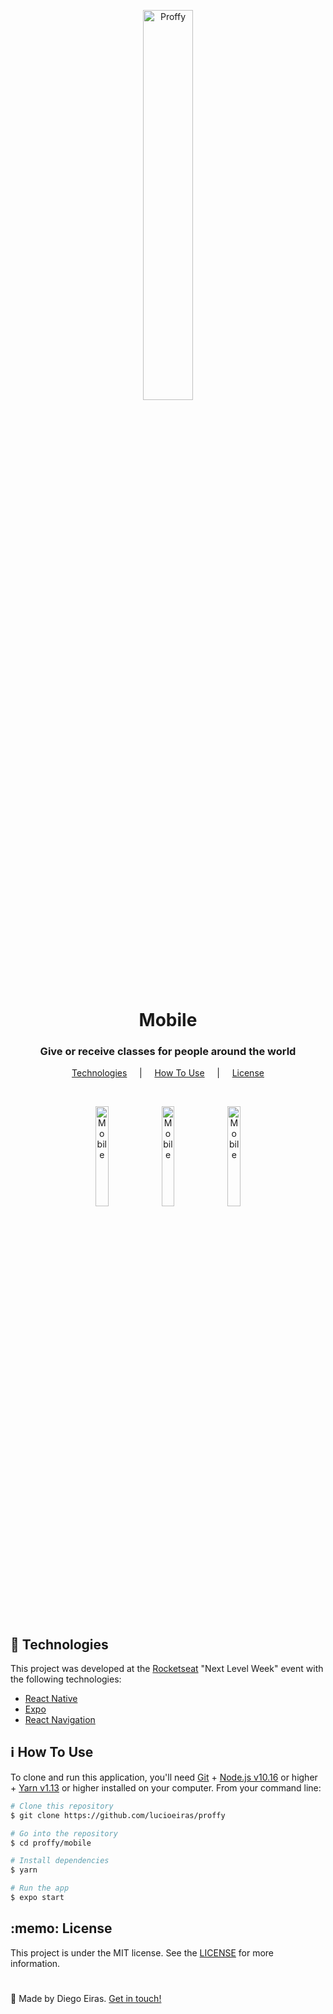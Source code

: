 <p align="center">
  <img src="https://user-images.githubusercontent.com/67290471/90583896-aa3af500-e1a7-11ea-821b-14320e8fc492.png" alt="Proffy" heigth="40%" width="40%" />
</p>

<h1 align="center">Mobile</h1>

<h3 align="center">Give or receive classes for people around the world</h3>

<p align="center">
  <a href="#techs">Technologies</a> &nbsp;&nbsp;&nbsp; | &nbsp;&nbsp;&nbsp; <a href="#use">How To Use</a> &nbsp;&nbsp;&nbsp; | &nbsp;&nbsp;&nbsp; <a href="#license">License</a>
</p>

<br>

<p align="center">
  <img src="https://user-images.githubusercontent.com/67290471/90585520-6c3fd000-e1ab-11ea-92d6-789d0a2b7da3.png" alt="Mobile" heigth="20.2%" width="20.2%"/>
  <img src="https://user-images.githubusercontent.com/67290471/90585522-6d70fd00-e1ab-11ea-815e-4c6271877f64.png" alt="Mobile" heigth="20.2%" width="20.2%"/>
  <img src="https://user-images.githubusercontent.com/67290471/90583477-9d69d180-e1a6-11ea-8fe9-76c3193051d9.png" alt="Mobile" heigth="20.2%" width="20.2%"/>
</p>

<br>

<h2 id="techs">🚀 Technologies </h2>

This project was developed at the [Rocketseat](https://rocketseat.com.br/) "Next Level Week" event with the following technologies:

-  [React Native](https://reactnative.dev/)
-  [Expo](https://expo.io/)
-  [React Navigation](https://reactnavigation.org/)

<h2 id="use">ℹ How To Use </h2>

To clone and run this application, you'll need [Git](https://git-scm.com) + [Node.js v10.16](https://nodejs.org/) or higher + [Yarn v1.13](https://yarnpkg.com/) or higher installed on your computer. From your command line:

```bash
# Clone this repository
$ git clone https://github.com/lucioeiras/proffy

# Go into the repository
$ cd proffy/mobile

# Install dependencies
$ yarn 

# Run the app
$ expo start
```

<h2 id="license">:memo: License</h2>

This project is under the MIT license. See the [LICENSE](https://github.com/lukemorales/react-github-repo-list/blob/master/LICENSE) for more information.

<h1> </h1>

👋 Made by Diego Eiras. 
[Get in touch!](https://www.linkedin.com/in/diego-eiras-2005ba19b/)
